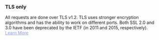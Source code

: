 <h3 className="h3-title" id="api-docs-tls">TLS only</h3>

<p className="p-text">All requests are done over TLS v1.2. TLS uses stronger encryption algorithms and has 
the ability to work on different ports. Both SSL 2.0 and 3.0 have been deprecated by the IETF 
(in 2011 and 2015, respectively). <a href='https://www.globalsign.com/en/blog/ssl-vs-tls-difference/' target="_blank" style="color: #8B99EE;">Learn More</a></p>
